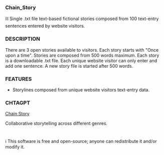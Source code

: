 ### Chain_Story
⛓️ Single .txt file text-based fictional stories composed from 100 text-entry sentences entered by website visitors.

### DESCRIPTION

There are 3 open stories available to visitors. Each story starts with "Once upon a time". Stories are composed from 500 words maximum. Each story is a downloadable .txt file. Each unique website visitor can only enter and add one sentence. A new story file is started after 500 words.

### FEATURES 

- Storylines composed from unique website visitors text-entry data.

### CHTAGPT

[Chain Story](https://chat.openai.com/g/g-azMoj9cY6-chain-story)

Collaborative storytelling across different genres.

#

ℹ️ This software is free and open-source; anyone can redistribute it and/or modify it.

